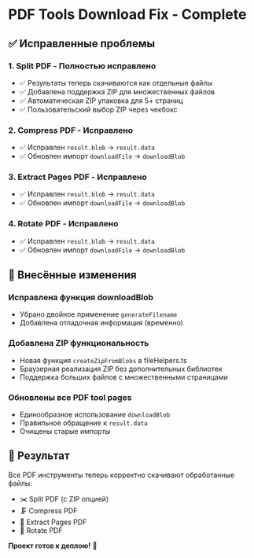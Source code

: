 # PDF Tools Download Fix - Complete

## ✅ Исправленные проблемы

### 1. **Split PDF** - Полностью исправлено
- ✅ Результаты теперь скачиваются как отдельные файлы
- ✅ Добавлена поддержка ZIP для множественных файлов
- ✅ Автоматическая ZIP упаковка для 5+ страниц
- ✅ Пользовательский выбор ZIP через чекбокс

### 2. **Compress PDF** - Исправлено
- ✅ Исправлен `result.blob` → `result.data`
- ✅ Обновлен импорт `downloadFile` → `downloadBlob`

### 3. **Extract Pages PDF** - Исправлено
- ✅ Исправлен `result.blob` → `result.data`
- ✅ Обновлен импорт `downloadFile` → `downloadBlob`

### 4. **Rotate PDF** - Исправлено
- ✅ Исправлен `result.blob` → `result.data`
- ✅ Обновлен импорт `downloadFile` → `downloadBlob`

## 🔧 Внесённые изменения

### Исправлена функция downloadBlob
- Убрано двойное применение `generateFilename`
- Добавлена отладочная информация (временно)

### Добавлена ZIP функциональность
- Новая функция `createZipFromBlobs` в fileHelpers.ts
- Браузерная реализация ZIP без дополнительных библиотек
- Поддержка больших файлов с множественными страницами

### Обновлены все PDF tool pages
- Единообразное использование `downloadBlob`
- Правильное обращение к `result.data`
- Очищены старые импорты

## 🎯 Результат
Все PDF инструменты теперь корректно скачивают обработанные файлы:
- ✂️ Split PDF (с ZIP опцией)
- 🗜️ Compress PDF
- 📄 Extract Pages PDF
- 🔄 Rotate PDF

**Проект готов к деплою!** 🚀
